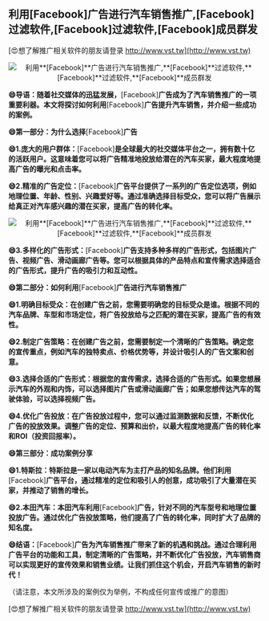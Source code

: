 ## **利用**[Facebook]**广告进行汽车销售推广,**[Facebook]**过滤软件,**[Facebook]**过滤软件,**[Facebook]**成员群发**

[😍想了解推广相关软件的朋友请登录 http://www.vst.tw](http://www.vst.tw)

 <center><img src="https://vst.tw/MP4/tuiguang/png/0.png" alt="利用**[Facebook]**广告进行汽车销售推广,**[Facebook]**过滤软件,**[Facebook]**过滤软件,**[Facebook]**成员群发"></center>

**😄导语：随着社交媒体的迅猛发展，**[Facebook]**广告成为了汽车销售推广的一项重要利器。本文将探讨如何利用**[Facebook]**广告提升汽车销售，并介绍一些成功的案例。**

**😄第一部分：为什么选择**[Facebook]**广告**

**😄1.庞大的用户群体：**[Facebook]**是全球最大的社交媒体平台之一，拥有数十亿的活跃用户。这意味着您可以将广告精准地投放给潜在的汽车买家，最大程度地提高广告的曝光和点击率。**

**😄2.精准的广告定位：**[Facebook]**广告平台提供了一系列的广告定位选项，例如地理位置、年龄、性别、兴趣爱好等。通过准确选择目标受众，您可以将广告展示给真正对汽车感兴趣的潜在买家，提高广告的转化率。**

 <center><img src="https://vst.tw/MP4/tuiguang/png/1.png" alt="利用**[Facebook]**广告进行汽车销售推广,**[Facebook]**过滤软件,**[Facebook]**过滤软件,**[Facebook]**成员群发"></center>

**😄3.多样化的广告形式：**[Facebook]**广告支持多种多样的广告形式，包括图片广告、视频广告、滑动画廊广告等。您可以根据具体的产品特点和宣传需求选择适合的广告形式，提升广告的吸引力和互动性。**

**😄第二部分：如何利用**[Facebook]**广告进行汽车销售推广**

**😄1.明确目标受众：在创建广告之前，您需要明确您的目标受众是谁。根据不同的汽车品牌、车型和市场定位，将广告投放给与之匹配的潜在买家，提高广告的有效性。**

**😄2.制定广告策略：在创建广告之前，您需要制定一个清晰的广告策略。确定您的宣传重点，例如汽车的独特卖点、价格优势等，并设计吸引人的广告文案和创意。**

**😄3.选择合适的广告形式：根据您的宣传需求，选择合适的广告形式。如果您想展示汽车的外观和内饰，可以选择图片广告或滑动画廊广告；如果您想传达汽车的驾驶体验，可以选择视频广告。**

**😄4.优化广告投放：在广告投放过程中，您可以通过监测数据和反馈，不断优化广告的投放效果。调整广告的定位、预算和出价，以最大程度地提高广告的转化率和ROI（投资回报率）。**

**😄第三部分：成功案例分享**

**😄1.特斯拉：特斯拉是一家以电动汽车为主打产品的知名品牌。他们利用**[Facebook]**广告平台，通过精准的定位和吸引人的创意，成功吸引了大量潜在买家，并推动了销售的增长。**

**😄2.本田汽车：本田汽车利用**[Facebook]**广告，针对不同的汽车型号和地理位置投放广告。通过优化广告投放策略，他们提高了广告的转化率，同时扩大了品牌的知名度。**

**😄结语：**[Facebook]**广告为汽车销售推广带来了新的机遇和挑战。通过合理利用广告平台的功能和工具，制定清晰的广告策略，并不断优化广告投放，汽车销售商可以实现更好的宣传效果和销售业绩。让我们抓住这个机会，开启汽车销售的新时代！**

（请注意，本文所涉及的案例仅为举例，不构成任何宣传或推广的意图）

[😍想了解推广相关软件的朋友请登录 http://www.vst.tw](http://www.vst.tw)



